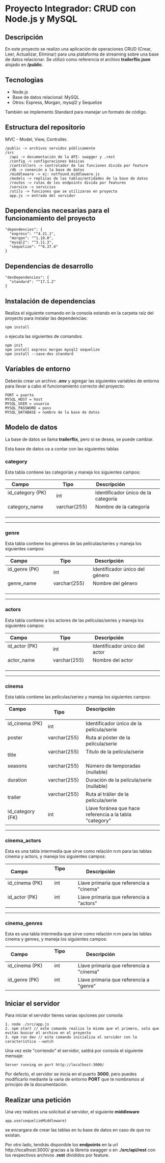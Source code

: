 # Proyecto Integrador: CRUD con Node.js y MySQL

## Descripción
En este proyecto se realizo una aplicación de operaciones CRUD (Crear, Leer, Actualizar, Eliminar) para una plataforma de streaming sobre una base de datos relacionar. Se utilizó como referencia el archivo __trailerflix.json__ alojado en __/public__.

## Tecnologías
- Node.js
- Base de datos relacional: MySQL
- Otros: Express, Morgan, mysql2 y Sequelize

También se implemento Standard para manejar un formato de código.

## Estructura del repositorio
MVC - Model, View, Controller.
```
/public -> archivos servidos públicamente
/src
  /api -> documentación de la API: swagger y .rest
  /config -> configuraciones básicas
  /controllers -> controlador de las funciones divida por feature
  /db -> conexión a la base de datos
  /middleware -> ej: notfound.middleware.js
  /models -> replicas de las tablas/entidades de la base de datos
  /routes -> rutas de los endpoints divida por features
  /service -> servicios
  /utils -> funciones que se utilizaran en proyecto
  app.js -> entrada del servidor
```

## Dependencias necesarias para el funcionamiento del proyecto
```
"dependencies": {
  "express": "^4.21.1",
  "morgan": "^1.10.0",
  "mysql2": "^3.11.3",
  "sequelize": "^6.37.4"
}
```

## Dependencias de desarrollo
```
"devDependencies": {
  "standard": "^17.1.2"
}
```

## Instalación de dependencias
Realiza el siguiente comando en la consola estando en la carpeta raíz del proyecto para instalar las dependencias:
```
npm install
```
o ejecuta las siguientes de comandos:
```
npm init
npm install express morgan mysql2 sequelize
npm install --save-dev standard
```

## Variables de entorno
Deberás crear un archivo __.env__ y agregar las siguientes variables de entorno para llevar a cabo el funcionamiento correcto del proyecto:
```
PORT = puerto
MYSQL_HOST = host
MYSQL_USER = usuario
MYSQL_PASSWORD = pass
MYSQL_DATABASE = nombre de la base de datos
```

## Modelo de datos
La base de datos se llama __trailerflix__, pero si se desea, se puede cambiar.

Esta base de datos va a contar con las siguientes tablas

### category
Esta tabla contiene las categorías y maneja los siguientes campos:

| **Campo**               | **Tipo**        | **Descripción**                         |
|-------------------------|-----------------|-----------------------------------------|
| id_category (PK)        | int             | Identificador único de la categoría     |
| category_name           | varchar(255)    | Nombre de la categoría                  |

---

### genre
Esta tabla contiene los géneros de las películas/series y maneja los siguientes campos:

| **Campo**               | **Tipo**        | **Descripción**                         |
|-------------------------|-----------------|-----------------------------------------|
| id_genre (PK)           | int             | Identificador único del género          |
| genre_name              | varchar(255)    | Nombre del género                       |

---

### actors
Esta tabla contiene a los actores de las películas/series y maneja los siguientes campos:

| **Campo**               | **Tipo**        | **Descripción**                         |
|-------------------------|-----------------|-----------------------------------------|
| id_actor (PK)           | int             | Identificador único del actor           |
| actor_name              | varchar(255)    | Nombre del actor                        |

---

### cinema
Esta tabla contiene las películas/series y maneja los siguientes campos:

| **Campo**               | **Tipo**        | **Descripción**                                                 |
|-------------------------|-----------------|-----------------------------------------------------------------|
| id_cinema (PK)          | int             | Identificador único de la película/serie                        |
| poster                  | varchar(255)    | Ruta al póster de la película/serie                             |
| title                   | varchar(255)    | Título de la película/serie                                     |
| seasons                 | varchar(255)    | Número de temporadas (nullable)                                 |
| duration                | varchar(255)    | Duración de la película/serie (nullable)                        |
| trailer                 | varchar(255)    | Ruta al tráiler de la película/serie                            |
| id_category (FK)        | int             | Llave foránea que hace referencia a la tabla "category"         |

---

### cinema_actors
Esta es una tabla intermedia que sirve como relación n:m para las tablas cinema y actors, y maneja los siguientes campos:

| **Campo**               | **Tipo**        | **Descripción**                           |
|-------------------------|-----------------|-------------------------------------------|
| id_cinema (PK)          | int             | Llave primaria que referencia a "cinema"  |
| id_actor (PK)           | int             | Llave primaria que referencia a "actors"  |

---

### cinema_genres
Esta es una tabla intermedia que sirve como relación n:m para las tablas cinema y genres, y maneja los siguientes campos:

| **Campo**               | **Tipo**        | **Descripción**                           |
|-------------------------|-----------------|-------------------------------------------|
| id_cinema (PK)          | int             | Llave primaria que referencia a "cinema"  |
| id_genre (PK)           | int             | Llave primaria que referencia a "genre"   |

## Iniciar el servidor
Para iniciar el servidor tienes varias opciones por consola:
```
1. node ./src/app.js
2. npm start // este comando realiza lo mismo que el primero, solo que evitas buscar el archivo en el proyecto
3. npm run dev // este comando inicializa el servidor con la característica --watch
```

Una vez este "corriendo" el servidor, saldrá por consola el siguiente mensaje:
```
Server running on port http://localhost:3000/
```
Por defecto, el servidor se inicia en el puerto __3000__, pero puedes modificarlo mediante la varia de entorno __PORT__ que te nombramos al principio de la documentación.

## Realizar una petición
Una vez realices una solicitud al servidor, el siguiente __middleware__
```
app.use(sequelizeMiddleware)
```
se encargara de crear las tablas en tu base de datos en caso de que no existan.

Por otro lado, tendrás disponible los __endpoints__ en la url http://localhost:3000/ gracias a la librería swagger o en __./src/api/rest__ con los respectivos archivos __.rest__ divididos por feature.
